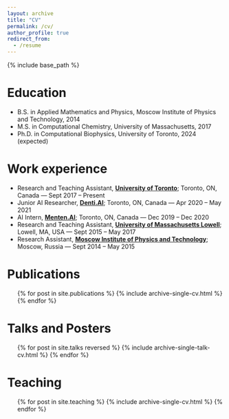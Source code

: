 ```yaml
---
layout: archive
title: "CV"
permalink: /cv/
author_profile: true
redirect_from:
  - /resume
---
```


{% include base_path %}

Education
======
* B.S. in Applied Mathematics and Physics, Moscow Institute of Physics and Technology, 2014
* M.S. in Computational Chemistry, University of Massachusetts, 2017
* Ph.D. in Computational Biophysics, University of Toronto, 2024 (expected)

Work experience
======
* Research and Teaching Assistant, [**University of Toronto**](https://rauscher-group.physics.utoronto.ca/); Toronto, ON, Canada — Sept 2017 – Present
* Junior AI Researcher, [**Denti.AI**](https://www.denti.ai/); Toronto, ON, Canada — Apr 2020 – May 2021
* AI Intern, [**Menten.AI**](https://www.menten.ai/); Toronto, ON, Canada — Dec 2019 – Dec 2020
* Research and Teaching Assistant, [**University of Massachusetts Lowell**](https://faculty.uml.edu//vbarsegov/); Lowell, MA, USA — Sept 2015 – May 2017
* Research Assistant, [**Moscow Institute of Physics and Technology**](https://mipt.ru/english/research/labs/computer-and-mathematical-modelling-of-biological-systems-lab); Moscow, Russia — Sept 2014 – May 2015


Publications
======
  <ul>{% for post in site.publications %}
    {% include archive-single-cv.html %}
  {% endfor %}</ul>

Talks and Posters
======
  <ul>{% for post in site.talks reversed %}
    {% include archive-single-talk-cv.html %}
  {% endfor %}</ul>
  
Teaching
======
  <ul>{% for post in site.teaching %}
    {% include archive-single-cv.html %}
  {% endfor %}</ul>
  

